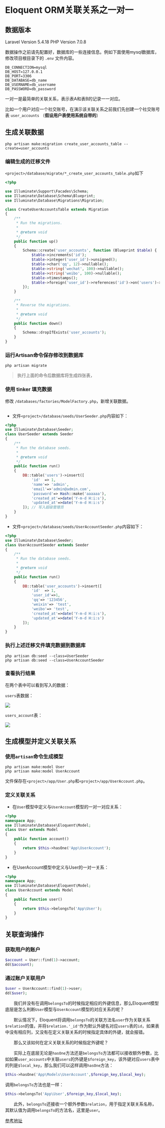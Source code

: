 # Eloquent ORM关联关系之一对一

## 数据版本

Laravel Version 5.4.18
PHP Version 7.0.8

数据操作之前请先配置好，数据库的一些连接信息。例如下面使用mysql数据库，修改项目根目录下的 `.env` 文件内容。
```
DB_CONNECTION=mysql
DB_HOST=127.0.0.1
DB_PORT=3306
DB_DATABASE=db_name
DB_USERNAME=db_username
DB_PASSWORD=db_password
```

一对一是最简单的关联关系，表示表A和表B的记录一一对应。

比如一个用户对应一个社交账号，在演示该关联关系之前我们先创建一个社交账号表 `user_accounts` （**假设用户表使用系统自带的**）

## 生成关联数据

```shell
php artisan make:migration create_user_accounts_table --create=user_accounts
```


### 编辑生成的迁移文件

`<project>/database/migrate/*_create_user_accounts_table.php`如下

```php
<?php

use Illuminate\Support\Facades\Schema;
use Illuminate\Database\Schema\Blueprint;
use Illuminate\Database\Migrations\Migration;

class CreateUserAccountsTable extends Migration
{
    /**
     * Run the migrations.
     *
     * @return void
     */
    public function up()
    {
        Schema::create('user_accounts', function (Blueprint $table) {
            $table->increments('id');
            $table->integer('user_id')->unsigned();
            $table->char('qq', 12)->nullable();
            $table->string('wechat', 100)->nullable();
            $table->string('weibo', 100)->nullable();
            $table->timestamps();
            $table->foreign('user_id')->references('id')->on('users')->onUpdate('cascade')->onDelete('cascade');
        });
    }

    /**
     * Reverse the migrations.
     *
     * @return void
     */
    public function down()
    {
        Schema::dropIfExists('user_accounts');
    }
}
```


### 运行Artisan命令保存修改到数据库

```shell
php artisan migrate
```

> 执行上面的命令后数据库将生成四张表，

### 使用 tinker 填充数据
修改 `/databases/factories/ModelFactory.php`，新增关联数据。
```

```


- 文件`<project>/database/seeds/UserSeeder.php`内容如下：
```php
<?php
use Illuminate\Database\Seeder;
class UserSeeder extends Seeder
{
    /**
     * Run the database seeds.
     *
     * @return void
     */
    public function run()
    {
        DB::table('users')->insert([
            'id'  => 1,
            'name'=> 'admin',
            'email'=>'admin@admin.com',
            'password'=> Hash::make('aaaaaa'),
            'created_at'=>date('Y-m-d H:i:s'),
            'updated_at'=>date('Y-m-d H:i:s')
        ]); // 写入超级管理员
    }
}
```

- 文件`<project>/database/seeds/UserAccountSeeder.php`内容如下：
```php
<?php
use Illuminate\Database\Seeder;
class UserAccountSeeder extends Seeder
{
    /**
     * Run the database seeds.
     *
     * @return void
     */
    public function run()
    {
        DB::table('user_accounts')->insert([
            'id'  => 1,
            'user_id'=>1,
            'qq'=> '123456',
            'weixin'=> 'test',
            'weibo'=> 'test',
            'created_at'=>date('Y-m-d H:i:s'),
            'updated_at'=>date('Y-m-d H:i:s')
        ]);
    }
}
```

### 执行上述迁移文件填充数据到数据库
```shell
php artisan db:seed --class=UserSeeder
php artisan db:seed --class=UserAccountSeeder
```

### 查看执行结果
在两个表中可以看到写入的数据：

`users`表数据：

![](http://yii.blog.webfsd.com/uploads/editor/old/2016-07-20/578f2667d087f.png)

`users_account`表：

![](http://yii.blog.webfsd.com/uploads/editor/old/2016-07-20/578f266fb1568.png)


## 生成模型并定义关联关系
### 使用`artisan`命令生成模型
```shell
php artisan make:model User
php artisan make:model UserAccount
```
文件保存在`<project>/app/User.php`和`<project>/app/UserAccount.php`。

### 定义关联关系
- 在`User`模型中定义与`UserAccount`模型的一对一对应关系：
```php
<?php
namespace App;
use Illuminate\Database\Eloquent\Model;
class User extends Model
{
    public function account()
    {
        return $this->hasOne('App\UserAccount');
    }
}
```

- 在UserAccount模型中定义与User的一对一关系：
```php
<?php
namespace App;
use Illuminate\Database\Eloquent\Model;
class UserAccount extends Model
{
    public function user()
    {
        return $this->belongsTo('App\User');
    }
}
```

## 关联查询操作

### 获取用户的账户
```php
$account = User::find(1)->account;
dd($account);
```

### 通过账户关联用户
```php
$user = UserAccount::find(1)->user;
dd($user);
```


　　我们并没有在调用`belongsTo`的时候指定相应的外键信息，那么Eloquent模型底层是怎么判断`User`模型与`UserAccount`模型的对应关系的呢？

　　默认情况下，Eloquent将调用`belongsTo`的关联方法名`user`作为关联关系`$relation`的值，并将`$relation.'_id'`作为默认外键名对应`users`表的`id`，如果表中没有相应列，又没有在定义关联关系的时候指定具体的外键，就会报错。

　　那么又该如何在定义关联关系的时候指定外键呢？

　　实际上在底层无论是`hasOne`方法还是`belongsTo`方法都可以接收额外参数，比如如果`user_accounts`中关联`users`的外键是`$foreign_key`，该外键对应`users`表中的列是`$local_key`，那么我们可以这样调用`hasOne`方法：

```php
$this->hasOne('App\Models\UserAccount',$foreign_key,$local_key);
```

调用`belongsTo`方法也是一样：

```php
$this->belongsTo('App\User',$foreign_key,$local_key);
```

　　此外，`belongsTo`还接收一个额外参数`$relation`，用于指定关联关系名称，其默认值为调用`belongsTo`的方法名，这里是`user`。

 [参考地址](http://laravelacademy.org/post/1095.html)